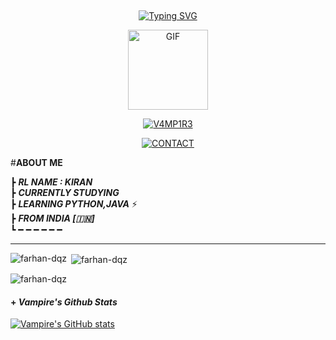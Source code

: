 
## <!-- Typing SVG -->
<p align="center">
    <a href="https://git.io/J0hKr">
        <img
        src="https://readme-typing-svg.herokuapp.com?size=30&width=800&lines=Welcome+To+TG-Vampire+Profile."
            alt="Typing SVG"
        />
    </a>
</p>
<div align="center">
  <p align="center">
<img src="https://media.giphy.com/media/UO3ciqKzpEysXdRuzM/giphy.gif" alt="GIF" width="128" height="128"/>
</p>
 <p align="center">
<a href="#"><img title="V4MP1R3" src="https://img.shields.io/badge/V4MP1R3-red?colorA=%23ff0000&colorB=%23017e40&style=for-the-badge"></a>
</p>
  <p align="center">
<a href="https://t.me/KP51107"><img title="CONTACT" src="https://img.shields.io/badge/CONTACT-V4MP1R3-dqz/JulieMwol?color=blue&style=for-the-badge&logo=Telegram"></a>
</p>
</div>

#<b>**ABOUT ME** </b>


┣ ***RL NAME : KIRAN***                                                                                        
┣  ***CURRENTLY STUDYING***                               
┣  ***LEARNING PYTHON,JAVA*** ⚡️                            
┣ ***FROM INDIA [🇮🇳]***                                                                       
┗ ━ ━ ━ ━ ━ ━   

----
<p align="center">
<p><img align="left" src="https://github-readme-stats.vercel.app/api/top-langs?username=farhan-dqz&show_icons=true&theme=dark&locale=en&layout=compact" alt="farhan-dqz" /></p>

<p>&nbsp;<img align="center" src="https://github-readme-stats.vercel.app/api?username=farhan-dqz&show_icons=true&theme=dark&locale=en" alt="farhan-dqz" /></p>

<p><img align="center" src="https://github-readme-streak-stats.herokuapp.com/?user=xxirfanx&theme=dark" alt="farhan-dqz" /></p>
</p>
 


 
#### + _Vampire's Github Stats_
 
[![Vampire's GitHub stats](https://github-readme-stats.vercel.app/api?username=TG-V4MP1R3&theme=dracula&show_icons=true&hide_border=true&include_all_commits=true&hide_rank=false&line_height=25&hide_title=true)](https://github.com/TG-V4MP1R3/github-readme-stats)
 
 </details>
